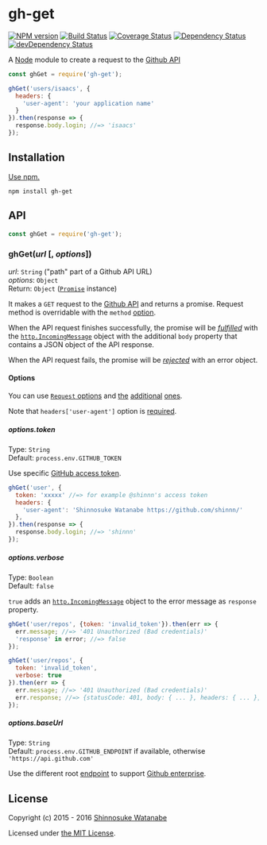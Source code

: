 # gh-get

[![NPM version](https://img.shields.io/npm/v/gh-get.svg)](https://www.npmjs.com/package/gh-get)
[![Build Status](https://travis-ci.org/shinnn/gh-get.svg?branch=master)](https://travis-ci.org/shinnn/gh-get)
[![Coverage Status](https://img.shields.io/coveralls/shinnn/gh-get.svg)](https://coveralls.io/github/shinnn/gh-get?branch=master)
[![Dependency Status](https://david-dm.org/shinnn/gh-get.svg)](https://david-dm.org/shinnn/gh-get)
[![devDependency Status](https://david-dm.org/shinnn/gh-get/dev-status.svg)](https://david-dm.org/shinnn/gh-get#info=devDependencies)

A [Node](https://nodejs.org/) module to create a request to the [Github API](https://developer.github.com/v3/)

```javascript
const ghGet = require('gh-get');

ghGet('users/isaacs', {
  headers: {
    'user-agent': 'your application name'
  }
}).then(response => {
  response.body.login; //=> 'isaacs'
});
```

## Installation

[Use npm.](https://docs.npmjs.com/cli/install)

```
npm install gh-get
```

## API

```javascript
const ghGet = require('gh-get');
```

### ghGet(*url* [, *options*])

*url*: `String` ("path" part of a Github API URL)  
*options*: `Object`  
Return: `Object` ([`Promise`](https://promisesaplus.com/) instance)

It makes a `GET` request to the [Github API](https://developer.github.com/v3/#overview) and returns a promise. Request method is overridable with the `method` [option](https://github.com/shinnn/gh-get#options).

When the API request finishes successfully, the promise will be [*fulfilled*](https://promisesaplus.com/#point-26) with the  [`http.IncomingMessage`](https://nodejs.org/api/http.html#http_http_incomingmessage) object with the additional `body` property that contains a JSON object of the API response.

When the API request fails, the promise will be [*rejected*](https://promisesaplus.com/#point-30) with an error object.

#### Options

You can use [`Request` options](https://github.com/request/request#requestoptions-callback) and [the](https://github.com/shinnn/gh-get#optionstoken) [additional](https://github.com/shinnn/gh-get#optionsverbose) [ones](https://github.com/shinnn/gh-get#optionsbaseurl).

Note that `headers['user-agent']` option is [required](https://developer.github.com/v3/#user-agent-required).

##### options.token

Type: `String`  
Default: `process.env.GITHUB_TOKEN`

Use specific [GitHub access token](https://github.com/blog/1509-personal-api-tokens).

```javascript
ghGet('user', {
  token: 'xxxxx' //=> for example @shinnn's access token
  headers: {
    'user-agent': 'Shinnosuke Watanabe https://github.com/shinnn/'
  },
}).then(response => {
  response.body.login; //=> 'shinnn'
});
```

##### options.verbose

Type: `Boolean`  
Default: `false`

`true` adds an [`http.IncomingMessage`](https://nodejs.org/api/http.html#http_http_incomingmessage) object to the error message as `response` property.

```javascript
ghGet('user/repos', {token: 'invalid_token'}).then(err => {
  err.message; //=> '401 Unauthorized (Bad credentials)'
  'response' in error; //=> false
});

ghGet('user/repos', {
  token: 'invalid_token',
  verbose: true
}).then(err => {
  err.message; //=> '401 Unauthorized (Bad credentials)'
  err.response; //=> {statusCode: 401, body: { ... }, headers: { ... }, ...}
});
```

##### options.baseUrl

Type: `String`  
Default: `process.env.GITHUB_ENDPOINT` if available, otherwise `'https://api.github.com'`

Use the different root [endpoint](https://developer.github.com/v3/#root-endpoint) to support [Github enterprise](https://enterprise.github.com/).

## License

Copyright (c) 2015 - 2016 [Shinnosuke Watanabe](https://github.com/shinnn)

Licensed under [the MIT License](./LICENSE).
